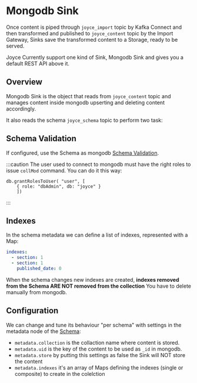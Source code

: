 # Mongodb Sink


Once content is piped through `joyce_import` topic by Kafka Connect and then transformed and published to `joyce_content` topic by the Import Gateway, Sinks save the transformed content to a Storage, ready to be served.

Joyce Currently support one kind of Sink, Mongodb Sink and gives you  a default REST API above it.

## Overview

Mongodb Sink is the object that reads from `joyce_content` topic and manages content inside mongodb upserting and deleting content accordingly.

It also reads the schema `joyce_schema` topic to perform two task:

## Schema Validation

If configured, use the Schema as mongodb [Schema Validation](https://docs.mongodb.com/manual/core/schema-validation/).


:::caution
The user used to connect to mongodb must have the right roles to issue `collMod` command.
You can do it this way:
```
db.grantRolesToUser( "user", [
    { role: "dbAdmin", db: "joyce" }
    ])
```
:::

## Indexes

In the schema metadata we can define a list of indexes, represented with a Map:

```yaml
indexes:
  - section: 1
  - section: 1
    published_date: 0
```
When the schema changes new indexes are created, **indexes removed from the Schema ARE NOT removed from the collection** You have to delete manually from mongodb.

## Configuration

We can change and tune its behaviour "per schema" with settings in the metadata node of the [Schema](schema):

- `metadata.collection` is the collaction name where content is stored.
- `metadata.uid` is the key of the content to be used as `_id` in mongodb.
- `metadata.store` by putting this settings as false the Sink will NOT store the content
- `metadata.indexes` it's an array of Maps defining the indexes (single or composite) to create in the colelction
